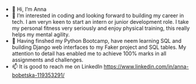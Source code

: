 - 👋 Hi, I’m Anna
- 👀 I’m interested in coding and looking forward to building my career in tech. I am veryn keen to start an intern or junior development role.  I take my personal fitness very seriously and enjoy physical training, this really helps my mental agility.
- 🌱 Having finshed my Python Bootcamp, have neem learning SQL and building Django web interfaces to my Faker project and SQL tables.  My attention to detail has enabled me to achieve 100% marks in all assignments and challenges.
- 📫 It is good to reach me on LinkedIn https://www.linkedin.com/in/anna-bobetska-119353291/


<!---
AnnaBobetska/AnnaBobetska is a ✨ special ✨ repository because its `README.md` (this file) appears on your GitHub profile.
You can click the Preview link to take a look at your changes.
--->
